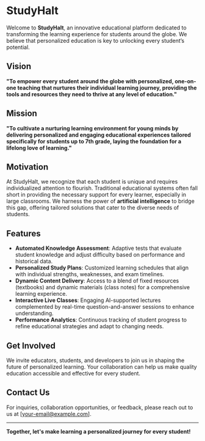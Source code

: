 # StudyHalt

Welcome to **StudyHalt**, an innovative educational platform dedicated to transforming the learning experience for students around the globe. We believe that personalized education is key to unlocking every student’s potential.

## Vision

**"To empower every student around the globe with personalized, one-on-one teaching that nurtures their individual learning journey, providing the tools and resources they need to thrive at any level of education."**

## Mission

**"To cultivate a nurturing learning environment for young minds by delivering personalized and engaging educational experiences tailored specifically for students up to 7th grade, laying the foundation for a lifelong love of learning."**

## Motivation

At StudyHalt, we recognize that each student is unique and requires individualized attention to flourish. Traditional educational systems often fall short in providing the necessary support for every learner, especially in large classrooms. We harness the power of **artificial intelligence** to bridge this gap, offering tailored solutions that cater to the diverse needs of students.

## Features

- **Automated Knowledge Assessment**: Adaptive tests that evaluate student knowledge and adjust difficulty based on performance and historical data.
- **Personalized Study Plans**: Customized learning schedules that align with individual strengths, weaknesses, and exam timelines.
- **Dynamic Content Delivery**: Access to a blend of fixed resources (textbooks) and dynamic materials (class notes) for a comprehensive learning experience.
- **Interactive Live Classes**: Engaging AI-supported lectures complemented by real-time question-and-answer sessions to enhance understanding.
- **Performance Analytics**: Continuous tracking of student progress to refine educational strategies and adapt to changing needs.

## Get Involved

We invite educators, students, and developers to join us in shaping the future of personalized learning. Your collaboration can help us make quality education accessible and effective for every student.

## Contact Us

For inquiries, collaboration opportunities, or feedback, please reach out to us at [your-email@example.com].

---

**Together, let's make learning a personalized journey for every student!**
